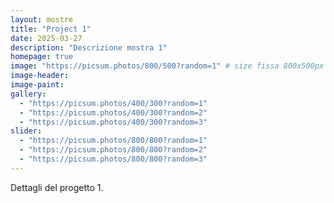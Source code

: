 ```yaml
---
layout: mostre
title: "Project 1"
date: 2025-03-27
description: "Descrizione mostra 1"
homepage: true
image: "https://picsum.photos/800/500?random=1" # size fissa 800x500px (1296x810 sul mio desktop)
image-header:
image-paint:
gallery:
  - "https://picsum.photos/400/300?random=1"
  - "https://picsum.photos/400/300?random=2"
  - "https://picsum.photos/400/300?random=3"
slider:
  - "https://picsum.photos/800/800?random=1"
  - "https://picsum.photos/800/800?random=2"
  - "https://picsum.photos/800/800?random=3"
---
```


Dettagli del progetto 1.
